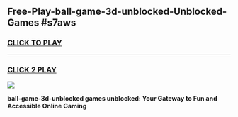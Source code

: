 
## Free-Play-ball-game-3d-unblocked-Unblocked-Games #s7aws
<h3>
<a href="https://news.freeplayer.one?title=ball-game-3d-unblocked&ref=8M">CLICK TO PLAY</a></h3>
<hr>

<h3>
<a href="https://news.freeplayer.one?title=ball-game-3d-unblocked&ref=8M">CLICK 2 PLAY</a>
  
</h3>

<a href="https://news.freeplayer.one?title=ball-game-3d-unblocked&ref=8M"><img src="https://clearcache.store/games.png"></a>


**ball-game-3d-unblocked games unblocked: Your Gateway to Fun and Accessible Online Gaming**
